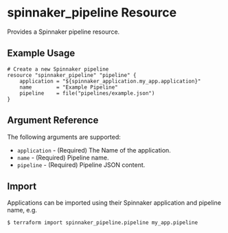 # spinnaker_pipeline Resource

Provides a Spinnaker pipeline resource.

## Example Usage

```hcl
# Create a new Spinnaker pipeline
resource "spinnaker_pipeline" "pipeline" {
    application = "${spinnaker_application.my_app.application}"
    name        = "Example Pipeline"
    pipeline    = file("pipelines/example.json")
}
```

## Argument Reference

The following arguments are supported:

* `application` - (Required) The Name of the application.
* `name` - (Required) Pipeline name.
* `pipeline` - (Required) Pipeline JSON content.

## Import

Applications can be imported using their Spinnaker application and pipeline name, e.g.

```
$ terraform import spinnaker_pipeline.pipeline my_app.pipeline
```
